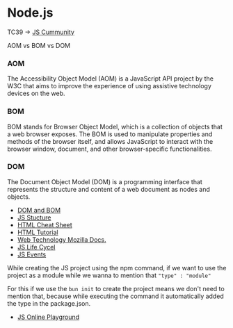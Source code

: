 # Node.js

TC39 ->  [JS Cummunity](https://tc39.es/)

AOM vs BOM vs DOM

### AOM
The Accessibility Object Model (AOM) is a JavaScript API project by the W3C that aims to improve the experience of using assistive technology devices on the web.

### BOM
BOM stands for Browser Object Model, which is a collection of objects that a web browser exposes. The BOM is used to manipulate properties and methods of the browser itself, and allows JavaScript to interact with the browser window, document, and other browser-specific functionalities.

### DOM
The Document Object Model (DOM) is a programming interface that represents the structure and content of a web document as nodes and objects.

- [DOM and BOM ](https://medium.com/@fknussel/dom-bom-revisited-cf6124e2a816)
- [JS Stucture](https://blog.logrocket.com/how-browser-rendering-works-behind-scenes/)
- [HTML Cheat Sheet](https://docs.emmet.io/cheat-sheet/)
- [HTML Tutorial](https://www.tutorialrepublic.com/html-tutorial/)
- [Web Technology Mozilla Docs.](https://developer.mozilla.org/en-US/docs/Web/API)
- [JS Life Cycel](https://javascript.info/onload-ondomcontentloaded)
- [JS Events](https://javascript.info/introduction-browser-events)


While creating the JS project using the npm command, if we want to use the project as a module while we wanna to mention that ``` "type" : "module" ```

For this if we use the ```bun init``` to create the project means we don't need to mention that, because while executing the command it automatically added the type in the package.json.


- [JS Online Playground](https://stackblitz.com/)
